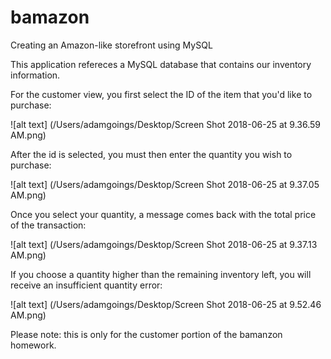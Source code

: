 # bamazon
Creating an Amazon-like storefront using MySQL

This application refereces a MySQL database that contains our inventory information.

For the customer view, you first select the ID of the item that you'd like to purchase:


![alt text] (/Users/adamgoings/Desktop/Screen Shot 2018-06-25 at 9.36.59 AM.png)

After the id is selected, you must then enter the quantity you wish to purchase:

![alt text] (/Users/adamgoings/Desktop/Screen Shot 2018-06-25 at 9.37.05 AM.png)

Once you select your quantity, a message comes back with the total price of the transaction:

![alt text] (/Users/adamgoings/Desktop/Screen Shot 2018-06-25 at 9.37.13 AM.png)

If you choose a quantity higher than the remaining inventory left, you will receive an insufficient quantity error:

![alt text] (/Users/adamgoings/Desktop/Screen Shot 2018-06-25 at 9.52.46 AM.png)

Please note: this is only for the customer portion of the bamanzon homework.